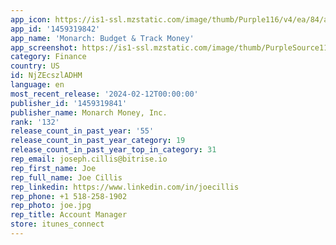 ```yaml
---
app_icon: https://is1-ssl.mzstatic.com/image/thumb/Purple116/v4/ea/84/a2/ea84a288-1c04-f72d-6799-81d8c47d3696/AppIcon-0-1x_U007emarketing-0-7-0-85-220.png/1024x1024bb.png
app_id: '1459319842'
app_name: 'Monarch: Budget & Track Money'
app_screenshot: https://is1-ssl.mzstatic.com/image/thumb/PurpleSource116/v4/97/c3/d5/97c3d503-5575-364a-81c9-0b2ee10891a1/79974c00-af59-422e-9960-8c09bce8bfbe_Monarch_Money_Monarch_iOS_6.5_US_Screenshot_Revisions_230223_01.png/1284x2778bb.png
category: Finance
country: US
id: NjZEcszlADHM
language: en
most_recent_release: '2024-02-12T00:00:00'
publisher_id: '1459319841'
publisher_name: Monarch Money, Inc.
rank: '132'
release_count_in_past_year: '55'
release_count_in_past_year_category: 19
release_count_in_past_year_top_in_category: 31
rep_email: joseph.cillis@bitrise.io
rep_first_name: Joe
rep_full_name: Joe Cillis
rep_linkedin: https://www.linkedin.com/in/joecillis
rep_phone: +1 518-258-1902
rep_photo: joe.jpg
rep_title: Account Manager
store: itunes_connect
---
```

